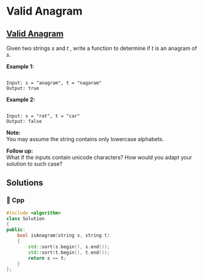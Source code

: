 # Valid Anagram

## [Valid Anagram](https://leetcode.com/problems/valid-anagram)

Given two strings _s_ and _t_ , write a function to determine if _t_ is an anagram of _s_.

**Example 1:**

```text

Input: s = "anagram", t = "nagaram"
Output: true
```

**Example 2:**

```text

Input: s = "rat", t = "car"
Output: false
```

**Note:**  
 You may assume the string contains only lowercase alphabets.

**Follow up:**  
 What if the inputs contain unicode characters? How would you adapt your solution to such case?

## Solutions

### 🧠 Cpp

```cpp
#include <algorithm>
class Solution
{
public:
    bool isAnagram(string s, string t)
    {
        std::sort(s.begin(), s.end());
        std::sort(t.begin(), t.end());
        return s == t;
    }
};
```

